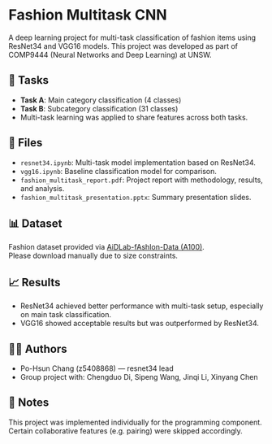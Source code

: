 # Fashion Multitask CNN

A deep learning project for multi-task classification of fashion items using ResNet34 and VGG16 models. This project was developed as part of COMP9444 (Neural Networks and Deep Learning) at UNSW.

## 🧠 Tasks
- **Task A**: Main category classification (4 classes)
- **Task B**: Subcategory classification (31 classes)
- Multi-task learning was applied to share features across both tasks.

## 📁 Files
- `resnet34.ipynb`: Multi-task model implementation based on ResNet34.
- `vgg16.ipynb`: Baseline classification model for comparison.
- `fashion_multitask_report.pdf`: Project report with methodology, results, and analysis.
- `fashion_multitask_presentation.pptx`: Summary presentation slides.

## 📊 Dataset
Fashion dataset provided via [AiDLab-fAshIon-Data (A100)](https://github.com/AemikaChow/AiDLab-fAshIon-Data/blob/main/Datasets/A100.md).  
Please download manually due to size constraints.

## 📈 Results
- ResNet34 achieved better performance with multi-task setup, especially on main task classification.
- VGG16 showed acceptable results but was outperformed by ResNet34.

## 🧑‍💻 Authors
- Po-Hsun Chang (z5408868) — resnet34 lead
- Group project with: Chengduo Di, Sipeng Wang, Jinqi Li, Xinyang Chen

## 📎 Notes
This project was implemented individually for the programming component. Certain collaborative features (e.g. pairing) were skipped accordingly.
